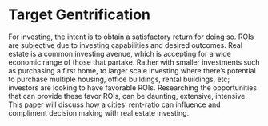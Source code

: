 # Target Gentrification




For investing, the intent is to obtain a satisfactory return for doing so.  ROIs are subjective due to investing capabilities and desired outcomes.  Real estate is a common investing avenue, which is accepting for a wide economic range of those that partake.  Rather with smaller investments such as purchasing a first home, to larger scale investing where there’s potential to purchase multiple housing, office buildings, rental buildings, etc; investors are looking to have favorable ROIs.  Researching the opportunities that can provide these favor ROIs, can be daunting, extensive, intensive.  This paper will discuss how a cities’ rent-ratio can influence and compliment decision making with real estate investing. 
